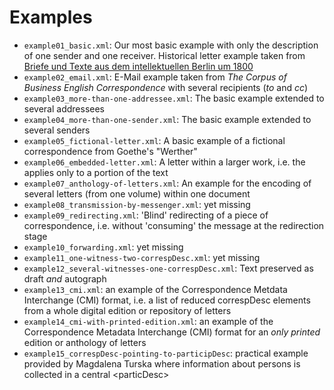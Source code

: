Examples
========

* `example01_basic.xml`: Our most basic example with only the description of one sender and one receiver. Historical letter example taken from [Briefe und Texte aus dem intellektuellen Berlin um 1800](http://tei.ibi.hu-berlin.de/berliner-intellektuelle)
* `example02_email.xml`:  E-Mail example taken from _The Corpus of Business English Correspondence_ with several recipients (_to_ and _cc_)
* `example03_more-than-one-addressee.xml`: The basic example extended to several addressees
* `example04_more-than-one-sender.xml`: The basic example extended to several senders
* `example05_fictional-letter.xml`: A basic example of a fictional correspondence from Goethe's "Werther"
* `example06_embedded-letter.xml`: A letter within a larger work, i.e. the <correspDesc> applies only to a  portion of the text
* `example07_anthology-of-letters.xml`: An example for the encoding of several letters (from one volume) within one document 
* `example08_transmission-by-messenger.xml`: yet missing
* `example09_redirecting.xml`: 'Blind' redirecting of a piece of correspondence, i.e. without 'consuming' the message at the redirection stage
* `example10_forwarding.xml`: yet missing
* `example11_one-witness-two-correspDesc.xml`: yet missing
* `example12_several-witnesses-one-correspDesc.xml`: Text preserved as draft _and_  autograph
* `example13_cmi.xml`: an example of the Correspondence Metdata Interchange (CMI) format, i.e. a list of reduced correspDesc elements from a whole digital edition or repository of letters
* `example14_cmi-with-printed-edition.xml`: an example of the Correspondence Metadata Interchange (CMI) format for an *only printed* edition or anthology of letters
* `example15_correspDesc-pointing-to-participDesc`: practical example provided by Magdalena Turska where information about persons is collected in a central &lt;particDesc&gt;